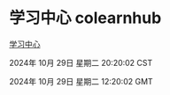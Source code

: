 # 学习中心 colearnhub
[学习中心](http://219.139.197.74:56308/colearnhub/)

2024年 10月 29日 星期二 20:20:02 CST

2024年 10月 29日 星期二 12:20:02 GMT
